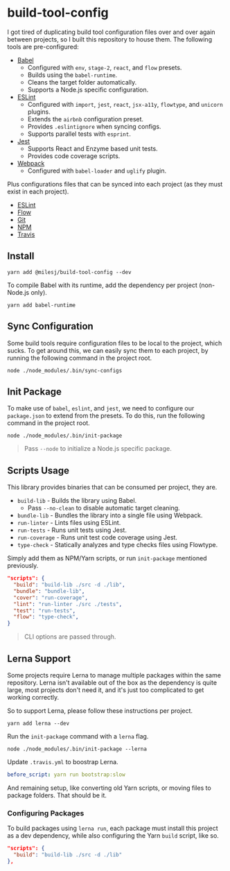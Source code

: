 # build-tool-config

I got tired of duplicating build tool configuration files over and over again between projects,
so I built this repository to house them. The following tools are pre-configured:

* [Babel](https://github.com/milesj/build-tool-config/blob/master/babel.js)
  * Configured with `env`, `stage-2`, `react`, and `flow` presets.
  * Builds using the `babel-runtime`.
  * Cleans the target folder automatically.
  * Supports a Node.js specific configuration.
* [ESLint](https://github.com/milesj/build-tool-config/blob/master/eslint.js)
  * Configured with `import`, `jest`, `react`, `jsx-a11y`, `flowtype`, and `unicorn` plugins.
  * Extends the `airbnb` configuration preset.
  * Provides `.eslintignore` when syncing configs.
  * Supports parallel tests with `esprint`.
* [Jest](https://github.com/milesj/build-tool-config/blob/master/jest.json)
  * Supports React and Enzyme based unit tests.
  * Provides code coverage scripts.
* [Webpack](https://github.com/milesj/build-tool-config/blob/master/webpack.js)
  * Configured with `babel-loader` and `uglify` plugin.

Plus configurations files that can be synced into each project (as they must exist in each project).

* [ESLint](https://github.com/milesj/build-tool-config/blob/master/res/eslintignore)
* [Flow](https://github.com/milesj/build-tool-config/blob/master/res/flowconfig)
* [Git](https://github.com/milesj/build-tool-config/blob/master/res/gitignore)
* [NPM](https://github.com/milesj/build-tool-config/blob/master/res/npmignore)
* [Travis](https://github.com/milesj/build-tool-config/blob/master/res/travis.yml)

## Install

```
yarn add @milesj/build-tool-config --dev
```

To compile Babel with its runtime, add the dependency per project (non-Node.js only).

```
yarn add babel-runtime
```

## Sync Configuration

Some build tools require configuration files to be local to the project, which sucks.
To get around this, we can easily sync them to each project, by running the following
command in the project root.

```
node ./node_modules/.bin/sync-configs
```

## Init Package

To make use of `babel`, `eslint`, and `jest`, we need to configure our `package.json` to
extend from the presets. To do this, run the following command in the project root.

```
node ./node_modules/.bin/init-package
```

> Pass `--node` to initialize a Node.js specific package.

## Scripts Usage

This library provides binaries that can be consumed per project, they are.

* `build-lib` - Builds the library using Babel.
  * Pass `--no-clean` to disable automatic target cleaning.
* `bundle-lib` - Bundles the library into a single file using Webpack.
* `run-linter` - Lints files using ESLint.
* `run-tests` - Runs unit tests using Jest.
* `run-coverage` - Runs unit test code coverage using Jest.
* `type-check` - Statically analyzes and type checks files using Flowtype.

Simply add them as NPM/Yarn scripts, or run `init-package` mentioned previously.

```json
"scripts": {
  "build": "build-lib ./src -d ./lib",
  "bundle": "bundle-lib",
  "cover": "run-coverage",
  "lint": "run-linter ./src ./tests",
  "test": "run-tests",
  "flow": "type-check",
}
```

> CLI options are passed through.

## Lerna Support

Some projects require Lerna to manage multiple packages within the same repository.
Lerna isn't available out of the box as the dependency is quite large, most projects don't need it,
and it's just too complicated to get working correctly.

So to support Lerna, please follow these instructions per project.

```
yarn add lerna --dev
```

Run the `init-package` command with a `lerna` flag.

```
node ./node_modules/.bin/init-package --lerna
```

Update `.travis.yml` to boostrap Lerna.

```yaml
before_script: yarn run bootstrap:slow
```

And remaining setup, like converting old Yarn scripts, or moving files to package folders.
That should be it.

### Configuring Packages

To build packages using `lerna run`, each package must install this project as a dev
dependency, while also configuring the Yarn `build` script, like so.

```json
"scripts": {
  "build": "build-lib ./src -d ./lib"
},
```
